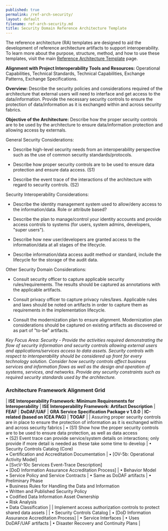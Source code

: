 ```yaml
---
published: true
permalink: /ref-arch-security/
layout: default
filename: ref-arch-security.md
title: Security Domain Reference Architecture Template
---
```


The reference architecture (RA) templates are designed to aid the development of reference architecture artifacts to support interoperability. To learn more about the purpose, structure, method, and how to use these templates, visit the main [Reference Architecture Template](/ref-arch-template) page.

**Alignment with Project Interoperability Tools and Resources:** Operational Capabilities, Technical Standards, Technical Capabilities, Exchange Patterns, Exchange Specifications.

**Overview:** Describe the security policies and considerations required of the architecture that external users will need to interface and get access to the data/information. Provide the necessary security controls to ensure the protection of data/information as it is exchanged within and across security fabrics.

**Objective of the Architecture:** Describe how the proper security controls are to be used by the architecture to ensure data/information protection and allowing access by externals.

General Security Considerations:

* Describe high-level security needs from an interoperability perspective such as the use of common security standards/protocols.

* Describe how proper security controls are to be used to ensure data protection and ensure data access. (S1)

* Describe the event trace of the interactions of the architecture with regard to security controls. (S2)

Security Interoperability Considerations:

* Describe the identity management system used to allow/deny access to the information/data. Role or attribute based?

* Describe the plan to manage/control your identity accounts and provide access controls to systems (for users, system admins, developers, "super users").

* Describe how new user/developers are granted access to the information/data at all stages of the lifecycle.

* Describe information/data access audit method or standard, include the lifecycle for the storage of the audit data.

Other Security Domain Considerations:

* Consult security officer to capture applicable security rules/requirements. The results should be captured as annotations with the applicable artifacts.

* Consult privacy officer to capture privacy rules/laws. Applicable rules and laws should be noted on artifacts in order to capture them as requirements in the implementation lifecycle.

* Consult the modernization plan to ensure alignment. Modernization plan considerations should be captured on existing artifacts as discovered or as part of "to-be" artifacts.

*Key Focus Area: Security - Provide the activities required demonstrating the flow of security information and security controls allowing external users and applications/services access to data assets. Security controls with respect to interoperability should be considered up front for every technology solution. Consider how security controls affect business services and information flows as well as the design and operation of systems, services, and networks. Provide any security constraints such as required security standards used by the architecture.*

### Architecture Framework Alignment Grid

| **ISE Interoperability Framework: Minimum Requirements for Interoperability** | **ISE Interoperability Framework: Artifact Description** | **FEAF** | **DoDAF/UAF** | **GRA Service Specification Package v 1.0.0** | **IC-related (based on ICEA PAG)** | **TOGAF** |
| Assuring proper security controls are in place to ensure the protection of information as it is exchanged within and across security fabrics | • (S1) Show how the proper security controls are to be used to ensure data protection, as well as data access <br/> • (S2) Event trace can provide service/system details on interactions; only provide if more detail is needed as these take some time to develop | • Security Controls Catalog (Core) <br/> • Certification and Accreditation Documentation | • [OV-5b: Operational Activity Model] <br/> • [SvcV-10c Services Event-Trace Description] <br/> • [DoD Information Assurance Accreditation Process] | • Behavior Model <br/> • Service Policy and Service Contracts | • Same as DoDAF artifacts | • Preliminary Phase <br/> • Business Rules for Handling the Data and Information <br/> • Written and Published Security Policy <br/> • Codified Data Information Asset Ownership <br/> • Risk Analysis <br/> • Data Classification |
| Implement access authorization controls to protect shared data assets | | • Security Controls Catalog | • [DoD Information Assurance Accreditation Process] | • Service Interfaces | • Uses DoDAF/UAF artifacts | • Disaster Recovery and Continuity Plans |

